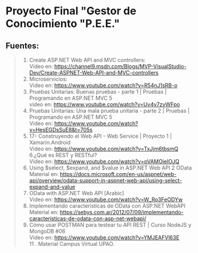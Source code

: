 # Proyecto Final "Gestor de Conocimiento "P.E.E."
## Fuentes:
> 1. Create ASP.NET Web API and MVC controllers: <br/>
Video en: https://channel9.msdn.com/Blogs/MVP-VisualStudio-Dev/Create-ASPNET-Web-API-and-MVC-controllers <br/>
> 2. Microservicios:  <br/>
Video en: https://www.youtube.com/watch?v=R54nJ1sRB-o <br/>
> 3. Pruebas Unitarias: Buenas pruebas - parte 1 | Pruebas | Programando en ASP.NET MVC 5 <br/>
> video en: https://www.youtube.com/watch?v=Uv4v7zvWFpo <br/>
> 4. Pruebas Unitarias: Una mala prueba unitaria - parte 2 | Pruebas | Programando en ASP.NET MVC 5 <br/>
Video en: https://www.youtube.com/watch?v=HesEGDsSuE8&t=705s
> 5. 17- Construyendo el Web API - Web Service | Proyecto 1 | Xamarin.Android <br/>
Video en: https://www.youtube.com/watch?v=TxJjm6tbsmQ <br/>
> 6.¿Qué es REST y RESTful? <br/>
Video en: https://www.youtube.com/watch?v=pVAMOielOJQ <br/>
> 7. Using $select, $expand, and $value in ASP.NET Web API 2 OData  <br/>
Material en: https://docs.microsoft.com/en-us/aspnet/web-api/overview/odata-support-in-aspnet-web-api/using-select-expand-and-value <br/>
> 8. OData with ASP.NET Web API [Arabic]  <br/>
Video en: https://www.youtube.com/watch?v=W_Ro3FeODYw <br/>
> 9. Implementando características de OData con ASP.NET WebAPI  <br/>
Material en: https://sebys.com.ar/2012/07/09/implementando-caracteristicas-de-odata-con-asp-net-webapi/ <br/>
> 10. Cómo usar POSTMAN para testear tu API REST | Curso NodeJS y MongoDB #06 <br/>
Video en: https://www.youtube.com/watch?v=YMJEAFVl63E <br/>
>11 . Material Campus Virtual UPAO.
